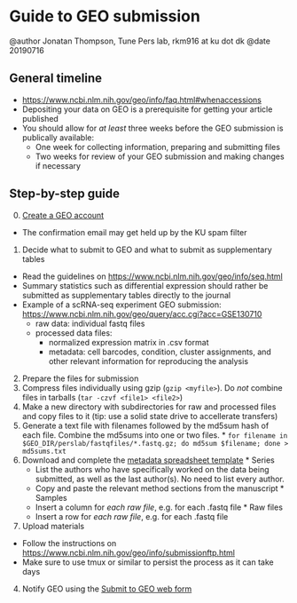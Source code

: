 # Guide to GEO submission
@author Jonatan Thompson, Tune Pers lab, rkm916 at ku dot dk
@date 20190716

## General timeline
* https://www.ncbi.nlm.nih.gov/geo/info/faq.html#whenaccessions
* Depositing your data on GEO is a prerequisite for getting your article published
* You should allow for *at least* three weeks before the GEO submission is publically available:
  * One week for collecting information, preparing and submitting files
  * Two weeks for review of your GEO submission and making changes if necessary

## Step-by-step guide 
0. [Create a GEO account](https://www.ncbi.nlm.nih.gov/account/register/?back_url=/geo/submitter/) 
  * The confirmation email may get held up by the KU spam filter 
1. Decide what to submit to GEO and what to submit as supplementary tables
  * Read the guidelines on https://www.ncbi.nlm.nih.gov/geo/info/seq.html
  * Summary statistics such as differential expression should rather be submitted as supplementary tables directly to the journal  
  * Example of a scRNA-seq experiment GEO submission: https://www.ncbi.nlm.nih.gov/geo/query/acc.cgi?acc=GSE130710
    * raw data: individual fastq files 
    * processed data files: 
       * normalized expression matrix in .csv format
       * metadata: cell barcodes, condition, cluster assignments, and other relevant information for reproducing the analysis
2. Prepare the files for submission
  1. Compress files individually using gzip (`gzip <myfile>`). Do *not* combine files in tarballs (`tar -czvf <file1> <file2>`)
  2. Make a new directory with subdirectories for raw and processed files and copy files to it (tip: use a solid state drive to accellerate transfers)
  3. Generate a text file with filenames followed by the md5sum hash of each file. Combine the md5sums into one or two files. 
    * `for filename in $GEO_DIR/perslab/fastqfiles/*.fastq.gz; do md5sum $filename; done > md5sums.txt`   
  4. Download and complete the [metadata spreadsheet template](https://www.ncbi.nlm.nih.gov/geo/info/examples/seq_template_v2.1.xls)
    * Series
      * List the authors who have specifically worked on the data being submitted, as well as the last author(s). No need to list every author.
      * Copy and paste the relevant method sections from the manuscript
    * Samples
      * Insert a column for *each raw file*, e.g. for each .fastq file 
    * Raw files
      * Insert a row for *each raw file*, e.g. for each .fastq file
3. Upload materials
  * Follow the instructions on https://www.ncbi.nlm.nih.gov/geo/info/submissionftp.html
  * Make sure to use tmux or similar to persist the process as it can take days
4. Notify GEO using the [Submit to GEO web form](https://submit.ncbi.nlm.nih.gov/geo/submission/)

